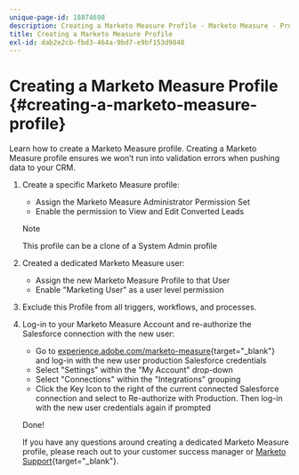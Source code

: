 ```yaml
---
unique-page-id: 18874698
description: Creating a Marketo Measure Profile - Marketo Measure - Product Documentation
title: Creating a Marketo Measure Profile
exl-id: dab2e2cb-fbd3-464a-9bd7-e9bf153d9848
---
```

# Creating a Marketo Measure Profile {#creating-a-marketo-measure-profile}

Learn how to create a Marketo Measure profile. Creating a Marketo Measure profile ensures we won’t run into validation errors when pushing data to your CRM.

1. Create a specific Marketo Measure profile:

    * Assign the Marketo Measure Administrator Permission Set
    * Enable the permission to View and Edit Converted Leads

   >[!NOTE]
   >
   >This profile can be a clone of a System Admin profile

1. Created a dedicated Marketo Measure user:

    * Assign the new Marketo Measure Profile to that User
    * Enable "Marketing User" as a user level permission

1. Exclude this Profile from all triggers, workflows, and processes.
1. Log-in to your Marketo Measure Account and re-authorize the Salesforce connection with the new user:

    * Go to [experience.adobe.com/marketo-measure](https://experience.adobe.com/marketo-measure){target="_blank"} and log-in with the new user production Salesforce credentials
    * Select "Settings" within the "My Account" drop-down
    * Select "Connections" within the "Integrations" grouping
    * Click the Key Icon to the right of the current connected Salesforce connection and select to Re-authorize with Production. Then log-in with the new user credentials again if prompted

   Done!  
  
   If you have any questions around creating a dedicated Marketo Measure profile, please reach out to your customer success manager or [Marketo Support](https://nation.marketo.com/t5/support/ct-p/Support){target="_blank"}.
